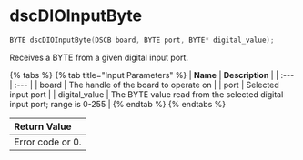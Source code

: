 # dscDIOInputByte

```c
BYTE dscDIOInputByte(DSCB board, BYTE port, BYTE* digital_value);
```

Receives a BYTE from a given digital input port.

{% tabs %}
{% tab title="Input Parameters" %}
| **Name** | **Description** |
| :--- | :--- |
| board | The handle of the board to operate on |
| port | Selected input port |
| digital\_value | The BYTE value read from the selected digital input port; range is 0-255 |
{% endtab %}
{% endtabs %}

| Return Value |
| :--- |
| Error code or 0. |

